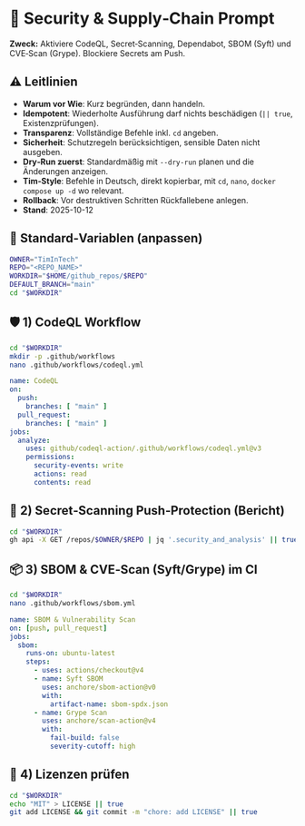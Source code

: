<!--
Standard-Header (TimInTech Prompt Pack)
- Warum vor Wie: Erst begründen, dann handeln.
- Default: --dry-run (nur planen), idempotent, mit Rollback-Hinweis.
- CleanResetVerweis: Siehe CLEAN_RESET_PROMPT.md für verlustfreie Verlaufskorrekturen.
- Vollständige Befehle mit `cd`, `nano`, `docker compose up -d`.
- Outputs: schreibe komplette Dateien bei Änderungen neu.
-->

# 🔐 Security & Supply‑Chain Prompt

**Zweck:**
Aktiviere CodeQL, Secret‑Scanning, Dependabot, SBOM (Syft) und CVE‑Scan (Grype). Blockiere Secrets am Push.

## ⚠️ Leitlinien
- **Warum vor Wie**: Kurz begründen, dann handeln.
- **Idempotent**: Wiederholte Ausführung darf nichts beschädigen (`|| true`, Existenzprüfungen).
- **Transparenz**: Vollständige Befehle inkl. `cd` angeben.
- **Sicherheit**: Schutzregeln berücksichtigen, sensible Daten nicht ausgeben.
- **Dry‑Run zuerst**: Standardmäßig mit `--dry-run` planen und die Änderungen anzeigen.
- **Tim‑Style**: Befehle in Deutsch, direkt kopierbar, mit `cd`, `nano`, `docker compose up -d` wo relevant.
- **Rollback**: Vor destruktiven Schritten Rückfallebene anlegen.
- **Stand**: 2025-10-12

## 🔧 Standard‑Variablen (anpassen)
```bash
OWNER="TimInTech"
REPO="<REPO_NAME>"
WORKDIR="$HOME/github_repos/$REPO"
DEFAULT_BRANCH="main"
cd "$WORKDIR"
```

## 🛡️ 1) CodeQL Workflow
```bash
cd "$WORKDIR"
mkdir -p .github/workflows
nano .github/workflows/codeql.yml
```
```yaml
name: CodeQL
on:
  push:
    branches: [ "main" ]
  pull_request:
    branches: [ "main" ]
jobs:
  analyze:
    uses: github/codeql-action/.github/workflows/codeql.yml@v3
    permissions:
      security-events: write
      actions: read
      contents: read
```

## 🧪 2) Secret‑Scanning Push‑Protection (Bericht)
```bash
cd "$WORKDIR"
gh api -X GET /repos/$OWNER/$REPO | jq '.security_and_analysis' || true
```

## 📦 3) SBOM & CVE‑Scan (Syft/Grype) im CI
```bash
cd "$WORKDIR"
nano .github/workflows/sbom.yml
```
```yaml
name: SBOM & Vulnerability Scan
on: [push, pull_request]
jobs:
  sbom:
    runs-on: ubuntu-latest
    steps:
      - uses: actions/checkout@v4
      - name: Syft SBOM
        uses: anchore/sbom-action@v0
        with:
          artifact-name: sbom-spdx.json
      - name: Grype Scan
        uses: anchore/scan-action@v4
        with:
          fail-build: false
          severity-cutoff: high
```

## 📜 4) Lizenzen prüfen
```bash
cd "$WORKDIR"
echo "MIT" > LICENSE || true
git add LICENSE && git commit -m "chore: add LICENSE" || true
```
